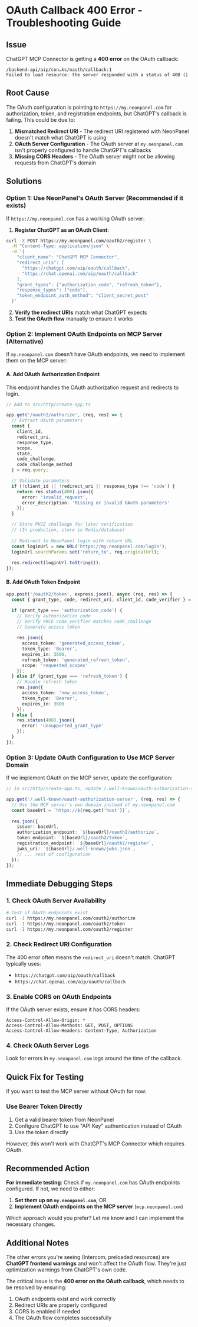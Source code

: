 # OAuth Callback 400 Error - Troubleshooting Guide

## Issue
ChatGPT MCP Connector is getting a **400 error** on the OAuth callback:
```
/backend-api/aip/con…ks/oauth/callback:1 
Failed to load resource: the server responded with a status of 400 ()
```

## Root Cause
The OAuth configuration is pointing to `https://my.neonpanel.com` for authorization, token, and registration endpoints, but ChatGPT's callback is failing. This could be due to:

1. **Mismatched Redirect URI** - The redirect URI registered with NeonPanel doesn't match what ChatGPT is using
2. **OAuth Server Configuration** - The OAuth server at `my.neonpanel.com` isn't properly configured to handle ChatGPT's callbacks
3. **Missing CORS Headers** - The OAuth server might not be allowing requests from ChatGPT's domain

## Solutions

### Option 1: Use NeonPanel's OAuth Server (Recommended if it exists)

If `https://my.neonpanel.com` has a working OAuth server:

1. **Register ChatGPT as an OAuth Client**:
```bash
curl -X POST https://my.neonpanel.com/oauth2/register \
  -H "Content-Type: application/json" \
  -d '{
    "client_name": "ChatGPT MCP Connector",
    "redirect_uris": [
      "https://chatgpt.com/aip/oauth/callback",
      "https://chat.openai.com/aip/oauth/callback"
    ],
    "grant_types": ["authorization_code", "refresh_token"],
    "response_types": ["code"],
    "token_endpoint_auth_method": "client_secret_post"
  }'
```

2. **Verify the redirect URIs** match what ChatGPT expects
3. **Test the OAuth flow** manually to ensure it works

### Option 2: Implement OAuth Endpoints on MCP Server (Alternative)

If `my.neonpanel.com` doesn't have OAuth endpoints, we need to implement them on the MCP server:

#### A. Add OAuth Authorization Endpoint

This endpoint handles the OAuth authorization request and redirects to login.

```typescript
// Add to src/http/create-app.ts

app.get('/oauth2/authorize', (req, res) => {
  // Extract OAuth parameters
  const {
    client_id,
    redirect_uri,
    response_type,
    scope,
    state,
    code_challenge,
    code_challenge_method
  } = req.query;

  // Validate parameters
  if (!client_id || !redirect_uri || response_type !== 'code') {
    return res.status(400).json({
      error: 'invalid_request',
      error_description: 'Missing or invalid OAuth parameters'
    });
  }

  // Store PKCE challenge for later verification
  // (In production, store in Redis/database)
  
  // Redirect to NeonPanel login with return URL
  const loginUrl = new URL('https://my.neonpanel.com/login');
  loginUrl.searchParams.set('return_to', req.originalUrl);
  
  res.redirect(loginUrl.toString());
});
```

#### B. Add OAuth Token Endpoint

```typescript
app.post('/oauth2/token', express.json(), async (req, res) => {
  const { grant_type, code, redirect_uri, client_id, code_verifier } = req.body;

  if (grant_type === 'authorization_code') {
    // Verify authorization code
    // Verify PKCE code_verifier matches code_challenge
    // Generate access token
    
    res.json({
      access_token: 'generated_access_token',
      token_type: 'Bearer',
      expires_in: 3600,
      refresh_token: 'generated_refresh_token',
      scope: 'requested_scopes'
    });
  } else if (grant_type === 'refresh_token') {
    // Handle refresh token
    res.json({
      access_token: 'new_access_token',
      token_type: 'Bearer',
      expires_in: 3600
    });
  } else {
    res.status(400).json({
      error: 'unsupported_grant_type'
    });
  }
});
```

### Option 3: Update OAuth Configuration to Use MCP Server Domain

If we implement OAuth on the MCP server, update the configuration:

```typescript
// In src/http/create-app.ts, update /.well-known/oauth-authorization-server

app.get('/.well-known/oauth-authorization-server', (req, res) => {
  // Use the MCP server's own domain instead of my.neonpanel.com
  const baseUrl = `https://${req.get('host')}`;
  
  res.json({
    issuer: baseUrl,
    authorization_endpoint: `${baseUrl}/oauth2/authorize`,
    token_endpoint: `${baseUrl}/oauth2/token`,
    registration_endpoint: `${baseUrl}/oauth2/register`,
    jwks_uri: `${baseUrl}/.well-known/jwks.json`,
    // ... rest of configuration
  });
});
```

## Immediate Debugging Steps

### 1. Check OAuth Server Availability
```bash
# Test if OAuth endpoints exist
curl -I https://my.neonpanel.com/oauth2/authorize
curl -I https://my.neonpanel.com/oauth2/token
curl -I https://my.neonpanel.com/oauth2/register
```

### 2. Check Redirect URI Configuration
The 400 error often means the `redirect_uri` doesn't match. ChatGPT typically uses:
- `https://chatgpt.com/aip/oauth/callback`
- `https://chat.openai.com/aip/oauth/callback`

### 3. Enable CORS on OAuth Endpoints
If the OAuth server exists, ensure it has CORS headers:
```
Access-Control-Allow-Origin: *
Access-Control-Allow-Methods: GET, POST, OPTIONS
Access-Control-Allow-Headers: Content-Type, Authorization
```

### 4. Check OAuth Server Logs
Look for errors in `my.neonpanel.com` logs around the time of the callback.

## Quick Fix for Testing

If you want to test the MCP server without OAuth for now:

### Use Bearer Token Directly

1. Get a valid bearer token from NeonPanel
2. Configure ChatGPT to use "API Key" authentication instead of OAuth
3. Use the token directly

However, this won't work with ChatGPT's MCP Connector which requires OAuth.

## Recommended Action

**For immediate testing**: Check if `my.neonpanel.com` has OAuth endpoints configured. If not, we need to either:

1. **Set them up on `my.neonpanel.com`**, OR
2. **Implement OAuth endpoints on the MCP server** (`mcp.neonpanel.com`)

Which approach would you prefer? Let me know and I can implement the necessary changes.

## Additional Notes

The other errors you're seeing (Intercom, preloaded resources) are **ChatGPT frontend warnings** and won't affect the OAuth flow. They're just optimization warnings from ChatGPT's own code.

The critical issue is the **400 error on the OAuth callback**, which needs to be resolved by ensuring:
1. OAuth endpoints exist and work correctly
2. Redirect URIs are properly configured
3. CORS is enabled if needed
4. The OAuth flow completes successfully
